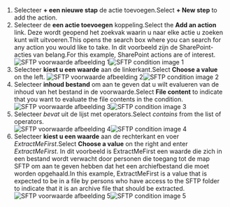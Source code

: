 1. <span data-ttu-id="fcae5-101">Selecteer **+ een nieuwe stap** de actie toevoegen.</span><span class="sxs-lookup"><span data-stu-id="fcae5-101">Select **+ New step** to add the action.</span></span>  
2. <span data-ttu-id="fcae5-102">Selecteer de **een actie toevoegen** koppeling.</span><span class="sxs-lookup"><span data-stu-id="fcae5-102">Select the **Add an action** link.</span></span> <span data-ttu-id="fcae5-103">Deze wordt geopend het zoekvak waarin u naar elke actie u zoeken kunt wilt uitvoeren.</span><span class="sxs-lookup"><span data-stu-id="fcae5-103">This opens the search box where you can search for any action you would like to take.</span></span> <span data-ttu-id="fcae5-104">In dit voorbeeld zijn de SharePoint-acties van belang.</span><span class="sxs-lookup"><span data-stu-id="fcae5-104">For this example, SharePoint actions are of interest.</span></span>    
   <span data-ttu-id="fcae5-105">![SFTP voorwaarde afbeelding 1](./media/connectors-create-api-sftp/condition-1.png)</span><span class="sxs-lookup"><span data-stu-id="fcae5-105">![SFTP condition image 1](./media/connectors-create-api-sftp/condition-1.png)</span></span>    
3. <span data-ttu-id="fcae5-106">Selecteer **kiest u een waarde** aan de linkerkant.</span><span class="sxs-lookup"><span data-stu-id="fcae5-106">Select **Choose a value** on the left.</span></span> 
   <span data-ttu-id="fcae5-107">![SFTP voorwaarde afbeelding 2](./media/connectors-create-api-sftp/condition-2.png)</span><span class="sxs-lookup"><span data-stu-id="fcae5-107">![SFTP condition image 2](./media/connectors-create-api-sftp/condition-2.png)</span></span>    
4. <span data-ttu-id="fcae5-108">Selecteer **inhoud bestand** om aan te geven dat u wilt evalueren van de inhoud van het bestand in de voorwaarde.</span><span class="sxs-lookup"><span data-stu-id="fcae5-108">Select **File content** to indicate that you want to evaluate the file contents in the condition.</span></span>      
   <span data-ttu-id="fcae5-109">![SFTP voorwaarde afbeelding 3](./media/connectors-create-api-sftp/condition-3.png)</span><span class="sxs-lookup"><span data-stu-id="fcae5-109">![SFTP condition image 3](./media/connectors-create-api-sftp/condition-3.png)</span></span>   
5. <span data-ttu-id="fcae5-110">Selecteer *bevat* uit de lijst met operators.</span><span class="sxs-lookup"><span data-stu-id="fcae5-110">Select *contains* from the list of operators.</span></span>       
   <span data-ttu-id="fcae5-111">![SFTP voorwaarde afbeelding 4](./media/connectors-create-api-sftp/condition-4.png)</span><span class="sxs-lookup"><span data-stu-id="fcae5-111">![SFTP condition image 4](./media/connectors-create-api-sftp/condition-4.png)</span></span>   
6. <span data-ttu-id="fcae5-112">Selecteer **kiest u een waarde** aan de rechterkant en voer *ExtractMeFirst*.</span><span class="sxs-lookup"><span data-stu-id="fcae5-112">Select **Choose a value** on the right and enter *ExtractMeFirst*.</span></span> <span data-ttu-id="fcae5-113">In dit voorbeeld is ExtractMeFirst een waarde die zich in een bestand wordt verwacht door personen die toegang tot de map SFTP om aan te geven hebben dat het een archiefbestand die moet worden opgehaald.</span><span class="sxs-lookup"><span data-stu-id="fcae5-113">In this example, ExtractMeFirst is a value that is expected to be in a file by persons who have access to the SFTP folder to indicate that it is an archive file that should be extracted.</span></span>  
   <span data-ttu-id="fcae5-114">![SFTP voorwaarde afbeelding 5](./media/connectors-create-api-sftp/condition-5.png)</span><span class="sxs-lookup"><span data-stu-id="fcae5-114">![SFTP condition image 5](./media/connectors-create-api-sftp/condition-5.png)</span></span>   

